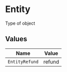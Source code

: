 # Entity

Type of object


## Values

| Name           | Value          |
| -------------- | -------------- |
| `EntityRefund` | refund         |